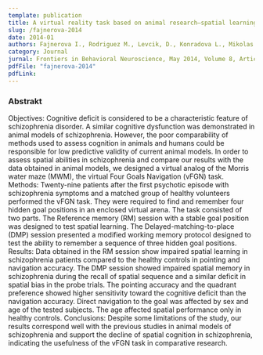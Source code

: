 ```yaml
---
template: publication
title: A virtual reality task based on animal research–spatial learning and memory in patients after the first episode of schizophrenia
slug: /fajnerova-2014
date: 2014-01
authors: Fajnerova I., Rodriguez M., Levcik, D., Konradova L., Mikolas P., Brom C., Stuchlik A., Vlcek K., Horacek, J. 
category: Journal
jurnal: Frontiers in Behavioral Neuroscience, May 2014, Volume 8, Article 157
pdfFile: "fajnerova-2014"
pdfLink:
---
```


### Abstrakt

Objectives: Cognitive deficit is considered to be a characteristic feature of schizophrenia disorder. A similar cognitive dysfunction was demonstrated in animal models of schizophrenia. However, the poor comparability of methods used to assess cognition in animals and humans could be responsible for low predictive validity of current animal models. In order to assess spatial abilities in schizophrenia and compare our results with the data obtained in animal models, we designed a virtual analog of the Morris water maze (MWM), the virtual Four Goals Navigation (vFGN) task. Methods: Twenty-nine patients after the first psychotic episode with schizophrenia symptoms and a matched group of healthy volunteers performed the vFGN task. They were required to find and remember four hidden goal positions in an enclosed virtual arena. The task consisted of two parts. The Reference memory (RM) session with a stable goal position was designed to test spatial learning. The Delayed-matching-to-place (DMP) session presented a modified working memory protocol designed to test the ability to remember a sequence of three hidden goal positions. Results: Data obtained in the RM session show impaired spatial learning in schizophrenia patients compared to the healthy controls in pointing and navigation accuracy. The DMP session showed impaired spatial memory in schizophrenia during the recall of spatial sequence and a similar deficit in spatial bias in the probe trials. The pointing accuracy and the quadrant preference showed higher sensitivity toward the cognitive deficit than the navigation accuracy. Direct navigation to the goal was affected by sex and age of the tested subjects. The age affected spatial performance only in healthy controls. Conclusions: Despite some limitations of the study, our results correspond well with the previous studies in animal models of schizophrenia and support the decline of spatial cognition in schizophrenia, indicating the usefulness of the vFGN task in comparative research.
